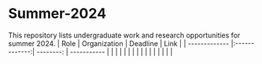 # Summer-2024
This repository lists undergraduate work and research opportunities for summer 2024.
| Role          | Organization  | Deadline  |   Link      |
| ------------- |:-------------:| --------: | ----------- |
|               |               |           |             |
|               |               |           |             |
|               |               |           |             |
